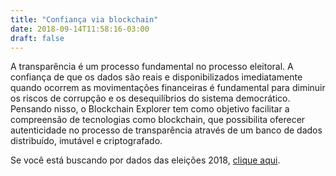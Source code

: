 ```yaml
---
title: "Confiança via blockchain"
date: 2018-09-14T11:58:16-03:00
draft: false
---
```


A transparência é um processo fundamental no processo eleitoral. A confiança de que os dados são reais e disponibilizados imediatamente quando ocorrem as movimentações financeiras é fundamental para diminuir os riscos de corrupção e os desequilíbrios do sistema democrático. Pensando nisso, o Blockchain Explorer tem como objetivo facilitar a compreensão de tecnologias como blockchain, que possibilita oferecer autenticidade no processo de transparência através de um banco de dados distribuído, imutável e criptografado.

Se você está buscando por dados das eleições 2018, [clique aqui](https://blockchain.votolegal.com.br/).
